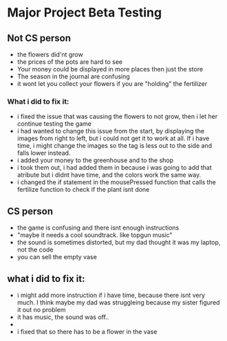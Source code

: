 # Major Project Beta Testing

## Not CS person

- the flowers did'nt grow
- the prices of the pots are hard to see
- Your money could be displayed in more places then just the store
- The season in the journal are confusing
- it wont let you collect your flowers if you are "holding" the fertilizer

### What i did to fix it:

- i fixed the issue that was causing the flowers to not grow, then i let her continue testing the game
- i had wanted to change this issue from the start, by displaying the images from right to left, but i could not get it to work at all. If i have time, i might change the images so the tag is less out to the side and falls lower instead.
- i added your money to the greenhouse and to the shop
- i took them out, i had added them in because i was going to add that atribute but i didnt have time, and the colors work the same way.
- i changed the if statement in the mousePressed function that calls the fertilize function to check if the plant isnt done 

## CS person

- the game is confusing and there isnt enough instructions
- "maybe it needs a cool soundtrack. like topgun music"
- the sound is sometimes distorted, but my dad thought it was my laptop, not the code
- you can sell the empty vase

## what i did to fix it:

- i might add more instruction if i have time, because there isnt very much. I think maybe my dad was struggleing because my sister figured it out no problem
- it has music, the sound was off..
-
- i fixed that so there has to be a flower in the vase